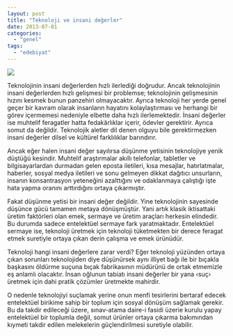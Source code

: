 ```yaml
---
layout: post
title: "Teknoloji ve insani değerler"
date: 2013-07-01
categories: 
  - "genel"
tags: 
  - "edebiyat"
---
```


[![](/images/4125851671_man_vs_machine_500px_xlarge.jpeg)](http://images.sodahead.com/polls/002275357/4125851671_man_vs_machine_500px_xlarge.jpeg)

  

Teknolojinin insani değerlerden hızlı ilerlediği doğrudur. Ancak teknolojinin insani değerlerden hızlı gelişmesi bir problemse; teknolojinin gelişmesinin hızını kesmek bunun panzehiri olmayacaktır. Ayrıca teknoloji her yerde genel geçer bir kavram olarak insanların hayatını kolaylaştırması ve herhangi bir görev içermemesi nedeniyle elbette daha hızlı ilerlemektedir. İnsani değerler ise muhtelif feragatler hatta fedakârlıklar içerir, ödevler gerektirir. Ayrıca somut da değildir. Teknolojik aletler dil denen olguyu bile gerektirmezken insani değerler dilsel ve kültürel farklılıklar barındırır.

  

  

Ancak eğer halen insani değer sayılırsa düşünme yetisinin teknolojiye yenik düştüğü kesindir. Muhtelif araştırmalar akıllı telefonlar, tabletler ve bilgisayarlardan durmadan gelen eposta iletileri, kısa mesajlar, hatırlatmalar, haberler, sosyal medya iletileri ve sonu gelmeyen dikkat dağıtıcı unsurların, insanın konsantrasyon yeteneğini azalttığını ve odaklanmaya çalıştığı işte hata yapma oranını arttırdığını ortaya çıkarmıştır.

  

  

Fakat düşünme yetisi bir insani değer değildir. Yine teknolojinin sayesinde düşünce gücü tamamen metaya dönüşmüştür. Yani artık klasik iktisattaki üretim faktörleri olan emek, sermaye ve üretim araçları herkesin elindedir. Bu durumda sadece entelektüel sermaye fark yaratmaktadır. Entelektüel sermaye ise, teknoloji üretmek için teknoloji tüketmekten bir derece feragat etmek suretiyle ortaya çıkan derin çalışma ve emek ürünüdür.

  

  

Teknoloji hangi insani değerlere zarar verdi? Eğer teknoloji yüzünden ortaya çıkan sorunları teknolojiden diye düşünürsek aynı illiyet bağı ile bir bıçakla başkasını öldürme suçuna bıçak fabrikasının müdürünü de ortak etmemizle eş anlamlı olacaktır. İnsan oğlunun tabiatı insani değerler bir yana ‹suç› üretmek için dahi pratik çözümler üretmekte mahirdir.

  

  

O nedenle teknolojiyi suçlamak yerine onun menfi tesirlerini bertaraf edecek entelektüel birikime sahip bir toplum için sosyal dönüşüm sağlamak gerekir. Bu da takdir edileceği üzere, sınav-atama daire-i fasidi üzerie kurulu yapay entelektüel bir toplumla değil, somut ürünler ortaya çıkarma bakımından kıymeti takdir edilen melekelerin güçlendirilmesi suretiyle olabilir.
